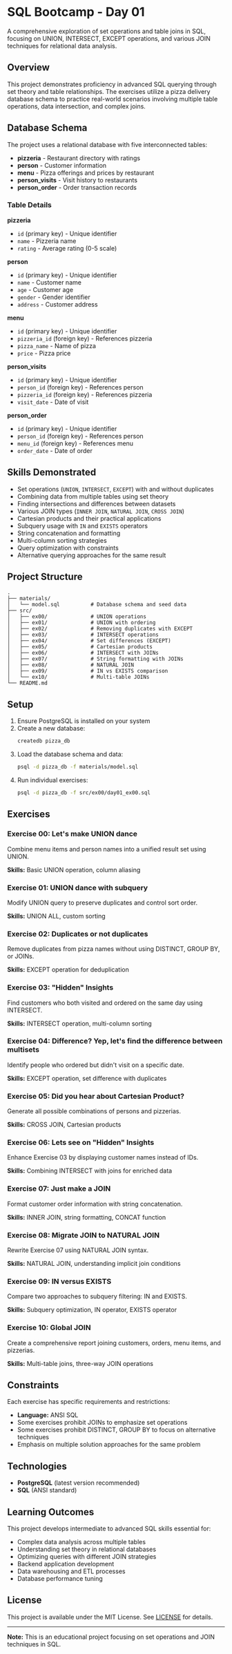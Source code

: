 # SQL Bootcamp - Day 01

A comprehensive exploration of set operations and table joins in SQL, focusing on UNION, INTERSECT, EXCEPT operations, and various JOIN techniques for relational data analysis.

## Overview

This project demonstrates proficiency in advanced SQL querying through set theory and table relationships. The exercises utilize a pizza delivery database schema to practice real-world scenarios involving multiple table operations, data intersection, and complex joins.

## Database Schema

The project uses a relational database with five interconnected tables:

- **pizzeria** - Restaurant directory with ratings
- **person** - Customer information
- **menu** - Pizza offerings and prices by restaurant
- **person_visits** - Visit history to restaurants
- **person_order** - Order transaction records

### Table Details

**pizzeria**
- `id` (primary key) - Unique identifier
- `name` - Pizzeria name
- `rating` - Average rating (0-5 scale)

**person**
- `id` (primary key) - Unique identifier
- `name` - Customer name
- `age` - Customer age
- `gender` - Gender identifier
- `address` - Customer address

**menu**
- `id` (primary key) - Unique identifier
- `pizzeria_id` (foreign key) - References pizzeria
- `pizza_name` - Name of pizza
- `price` - Pizza price

**person_visits**
- `id` (primary key) - Unique identifier
- `person_id` (foreign key) - References person
- `pizzeria_id` (foreign key) - References pizzeria
- `visit_date` - Date of visit

**person_order**
- `id` (primary key) - Unique identifier
- `person_id` (foreign key) - References person
- `menu_id` (foreign key) - References menu
- `order_date` - Date of order

## Skills Demonstrated

- Set operations (`UNION`, `INTERSECT`, `EXCEPT`) with and without duplicates
- Combining data from multiple tables using set theory
- Finding intersections and differences between datasets
- Various JOIN types (`INNER JOIN`, `NATURAL JOIN`, `CROSS JOIN`)
- Cartesian products and their practical applications
- Subquery usage with `IN` and `EXISTS` operators
- String concatenation and formatting
- Multi-column sorting strategies
- Query optimization with constraints
- Alternative querying approaches for the same result

## Project Structure

```
.
├── materials/
│   └── model.sql          # Database schema and seed data
├── src/
│   ├── ex00/              # UNION operations
│   ├── ex01/              # UNION with ordering
│   ├── ex02/              # Removing duplicates with EXCEPT
│   ├── ex03/              # INTERSECT operations
│   ├── ex04/              # Set differences (EXCEPT)
│   ├── ex05/              # Cartesian products
│   ├── ex06/              # INTERSECT with JOINs
│   ├── ex07/              # String formatting with JOINs
│   ├── ex08/              # NATURAL JOIN
│   ├── ex09/              # IN vs EXISTS comparison
│   └── ex10/              # Multi-table JOINs
└── README.md
```

## Setup

1. Ensure PostgreSQL is installed on your system
2. Create a new database:
   ```bash
   createdb pizza_db
   ```
3. Load the database schema and data:
   ```bash
   psql -d pizza_db -f materials/model.sql
   ```
4. Run individual exercises:
   ```bash
   psql -d pizza_db -f src/ex00/day01_ex00.sql
   ```

## Exercises

### Exercise 00: Let's make UNION dance

Combine menu items and person names into a unified result set using UNION.

**Skills:** Basic UNION operation, column aliasing

### Exercise 01: UNION dance with subquery

Modify UNION query to preserve duplicates and control sort order.

**Skills:** UNION ALL, custom sorting

### Exercise 02: Duplicates or not duplicates

Remove duplicates from pizza names without using DISTINCT, GROUP BY, or JOINs.

**Skills:** EXCEPT operation for deduplication

### Exercise 03: "Hidden" Insights

Find customers who both visited and ordered on the same day using INTERSECT.

**Skills:** INTERSECT operation, multi-column sorting

### Exercise 04: Difference? Yep, let's find the difference between multisets

Identify people who ordered but didn't visit on a specific date.

**Skills:** EXCEPT operation, set difference with duplicates

### Exercise 05: Did you hear about Cartesian Product?

Generate all possible combinations of persons and pizzerias.

**Skills:** CROSS JOIN, Cartesian products

### Exercise 06: Lets see on "Hidden" Insights

Enhance Exercise 03 by displaying customer names instead of IDs.

**Skills:** Combining INTERSECT with joins for enriched data

### Exercise 07: Just make a JOIN

Format customer order information with string concatenation.

**Skills:** INNER JOIN, string formatting, CONCAT function

### Exercise 08: Migrate JOIN to NATURAL JOIN

Rewrite Exercise 07 using NATURAL JOIN syntax.

**Skills:** NATURAL JOIN, understanding implicit join conditions

### Exercise 09: IN versus EXISTS

Compare two approaches to subquery filtering: IN and EXISTS.

**Skills:** Subquery optimization, IN operator, EXISTS operator

### Exercise 10: Global JOIN

Create a comprehensive report joining customers, orders, menu items, and pizzerias.

**Skills:** Multi-table joins, three-way JOIN operations

## Constraints

Each exercise has specific requirements and restrictions:

- **Language:** ANSI SQL
- Some exercises prohibit JOINs to emphasize set operations
- Some exercises prohibit DISTINCT, GROUP BY to focus on alternative techniques
- Emphasis on multiple solution approaches for the same problem

## Technologies

- **PostgreSQL** (latest version recommended)
- **SQL** (ANSI standard)

## Learning Outcomes

This project develops intermediate to advanced SQL skills essential for:

- Complex data analysis across multiple tables
- Understanding set theory in relational databases
- Optimizing queries with different JOIN strategies
- Backend application development
- Data warehousing and ETL processes
- Database performance tuning

## License

This project is available under the MIT License. See [LICENSE](LICENSE) for details.

---

**Note:** This is an educational project focusing on set operations and JOIN techniques in SQL.
